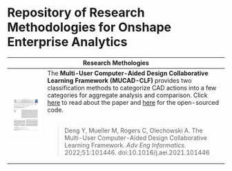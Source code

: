 # Repository of Research Methodologies for Onshape Enterprise Analytics

<section class="section">
    <div class="container">
        <table>
            <thead>
                <tr>
                    <th colspan="2">Research Methologies</th>
                </tr>
            </thead>
            <tbody>
                <tr>
                    <td>
                        <img src="MUCAD-CLF.png" width="100%" alt="" />
                    </td>
                    <td>
                        The <b>Multi-User Computer-Aided Design Collaborative Learning Framework (MUCAD-CLF)</b> provides two classification methods to categorize CAD actions into a few categories for aggregate analysis and comparison. Click <a href='https://doi.org/10.1016/j.aei.2021.101446'>here</a> to read about the paper and <a href='https://github.com/ReadyLab-UToronto/MUCAD-CLF'>here</a> for the open-sourced code.<br></br>
                        <blockquote>
                        Deng Y, Mueller M, Rogers C, Olechowski A. The Multi-User Computer-Aided Design Collaborative Learning Framework. <i>Adv Eng Informatics</i>. 2022;51:101446. doi:10.1016/j.aei.2021.101446
                        </blockquote>
                    </td>
                </tr>
            </tbody>
        </table>
    </div>